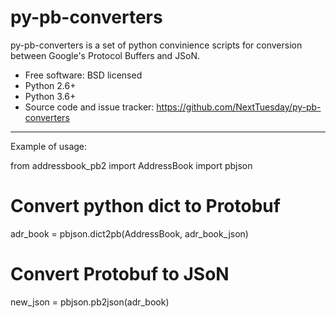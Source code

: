 py-pb-converters
================

py-pb-converters is a set of python convinience scripts for conversion between
Google's Protocol Buffers and JSoN.

* Free software: BSD licensed
* Python 2.6+
* Python 3.6+
* Source code and issue tracker: https://github.com/NextTuesday/py-pb-converters


----------------
Example of usage:

from addressbook_pb2 import AddressBook
import pbjson

# Convert python dict to Protobuf
adr_book = pbjson.dict2pb(AddressBook, adr_book_json)

# Convert Protobuf to JSoN
new_json = pbjson.pb2json(adr_book)
